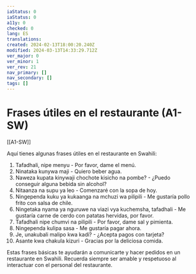 ```yaml
---
iaStatus: 0
iaStatus: 0
a11y: 0
checked: 0
lang: ES
translations: 
created: 2024-02-13T18:00:20.240Z
modified: 2024-03-13T14:33:29.712Z
ver_major: 0
ver_minor: 1
ver_rev: 21
nav_primary: []
nav_secondary: []
tags: []
---
```

# Frases útiles en el restaurante (A1-SW)

[[A1-SW]]

Aquí tienes algunas frases útiles en el restaurante en Swahili:

1. Tafadhali, nipe menyu - Por favor, dame el menú.
2. Ninataka kunywa maji - Quiero beber agua.
3. Naweza kupata kinywaji chochote kisicho na pombe? - ¿Puedo conseguir alguna bebida sin alcohol?
4. Nitaanza na supu ya leo - Comenzaré con la sopa de hoy.
5. Ningependa kuku ya kukaanga na mchuzi wa pilipili - Me gustaría pollo frito con salsa de chile.
6. Ningetaka nyama ya nguruwe na viazi vya kuchemsha, tafadhali - Me gustaría carne de cerdo con patatas hervidas, por favor.
7. Tafadhali nipe chumvi na pilipili - Por favor, dame sal y pimienta.
8. Ningependa kulipa sasa - Me gustaría pagar ahora.
9. Je, unakubali malipo kwa kadi? - ¿Acepta pagos con tarjeta?
10. Asante kwa chakula kizuri - Gracias por la deliciosa comida.

Estas frases básicas te ayudarán a comunicarte y hacer pedidos en un restaurante en Swahili. Recuerda siempre ser amable y respetuoso al interactuar con el personal del restaurante.
